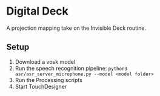 # Digital Deck

A projection mapping take on the Invisible Deck routine.

## Setup

1. Download a vosk model
2. Run the speech recognition pipeline: `python3 asr/asr_server_microphone.py --model <model folder> `
3. Run the Processing scripts
4. Start TouchDesigner